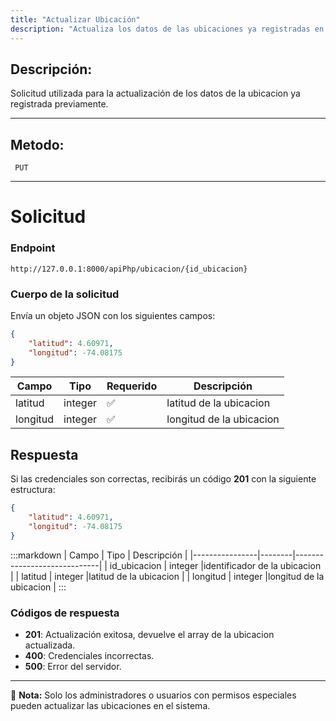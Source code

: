 ```yaml
---
title: "Actualizar Ubicación"
description: "Actualiza los datos de las ubicaciones ya registradas en el sistema."
---
```



## Descripción:
Solicitud utilizada para la actualización de los datos de la ubicacion ya registrada previamente.

---


## Metodo: 
```
 PUT
```
---


# **Solicitud**

### **Endpoint**
```
http://127.0.0.1:8000/apiPhp/ubicacion/{id_ubicacion}
```

### **Cuerpo de la solicitud**
Envía un objeto JSON con los siguientes campos:

```json
{
    "latitud": 4.60971,
    "longitud": -74.08175
}
```

| Campo           | Tipo   | Requerido | Descripción                |
|----------------|--------|-----------|-----------------------------|
| latitud        | integer | ✅       | latitud de la ubicacion|
| longitud       | integer | ✅       | longitud de la ubicacion|


## **Respuesta**

Si las credenciales son correctas, recibirás un código **201** con la siguiente estructura:

```json
{
    "latitud": 4.60971,
    "longitud": -74.08175
}
```

:::markdown
| Campo           | Tipo   | Descripción                |
|----------------|--------|-----------------------------|
| id_ubicacion           | integer |identificador de la ubicacion   |
| latitud      | integer |latitud de la ubicacion  |
| longitud     | integer |longitud de la ubicacion |
:::


### **Códigos de respuesta**
- **201**: Actualización exitosa, devuelve el array de la ubicacion actualizada.
- **400**: Credenciales incorrectas.
- **500**: Error del servidor.

---

📄 **Nota:**  Solo los administradores o usuarios con permisos especiales pueden actualizar las ubicaciones en el sistema.



